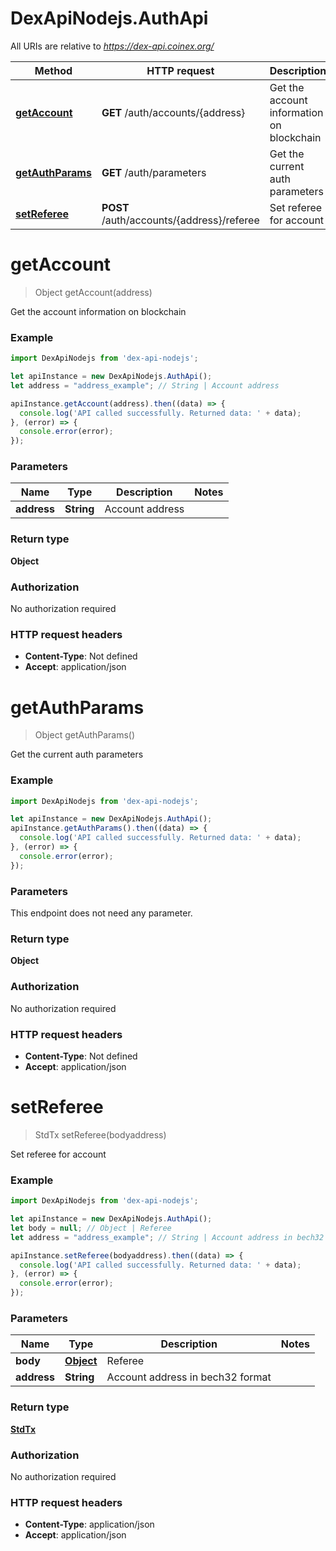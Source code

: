 # DexApiNodejs.AuthApi

All URIs are relative to *https://dex-api.coinex.org/*

Method | HTTP request | Description
------------- | ------------- | -------------
[**getAccount**](AuthApi.md#getAccount) | **GET** /auth/accounts/{address} | Get the account information on blockchain
[**getAuthParams**](AuthApi.md#getAuthParams) | **GET** /auth/parameters | Get the current auth parameters
[**setReferee**](AuthApi.md#setReferee) | **POST** /auth/accounts/{address}/referee | Set referee for account

<a name="getAccount"></a>
# **getAccount**
> Object getAccount(address)

Get the account information on blockchain

### Example
```javascript
import DexApiNodejs from 'dex-api-nodejs';

let apiInstance = new DexApiNodejs.AuthApi();
let address = "address_example"; // String | Account address

apiInstance.getAccount(address).then((data) => {
  console.log('API called successfully. Returned data: ' + data);
}, (error) => {
  console.error(error);
});

```

### Parameters

Name | Type | Description  | Notes
------------- | ------------- | ------------- | -------------
 **address** | **String**| Account address | 

### Return type

**Object**

### Authorization

No authorization required

### HTTP request headers

 - **Content-Type**: Not defined
 - **Accept**: application/json

<a name="getAuthParams"></a>
# **getAuthParams**
> Object getAuthParams()

Get the current auth parameters

### Example
```javascript
import DexApiNodejs from 'dex-api-nodejs';

let apiInstance = new DexApiNodejs.AuthApi();
apiInstance.getAuthParams().then((data) => {
  console.log('API called successfully. Returned data: ' + data);
}, (error) => {
  console.error(error);
});

```

### Parameters
This endpoint does not need any parameter.

### Return type

**Object**

### Authorization

No authorization required

### HTTP request headers

 - **Content-Type**: Not defined
 - **Accept**: application/json

<a name="setReferee"></a>
# **setReferee**
> StdTx setReferee(bodyaddress)

Set referee for account

### Example
```javascript
import DexApiNodejs from 'dex-api-nodejs';

let apiInstance = new DexApiNodejs.AuthApi();
let body = null; // Object | Referee
let address = "address_example"; // String | Account address in bech32 format

apiInstance.setReferee(bodyaddress).then((data) => {
  console.log('API called successfully. Returned data: ' + data);
}, (error) => {
  console.error(error);
});

```

### Parameters

Name | Type | Description  | Notes
------------- | ------------- | ------------- | -------------
 **body** | [**Object**](Object.md)| Referee | 
 **address** | **String**| Account address in bech32 format | 

### Return type

[**StdTx**](StdTx.md)

### Authorization

No authorization required

### HTTP request headers

 - **Content-Type**: application/json
 - **Accept**: application/json

